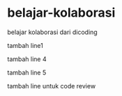 # belajar-kolaborasi
belajar kolaborasi dari dicoding

tambah line1

tambah line 4

tambah line 5

tambah line untuk code review
